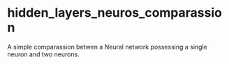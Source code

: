 # hidden_layers_neuros_comparassion
A simple comparassion betwen a Neural network possessing a single neuron and two neurons. 
